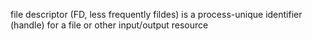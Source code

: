 file descriptor (FD, less frequently fildes) is a process-unique identifier (handle) for a file or other input/output resource
